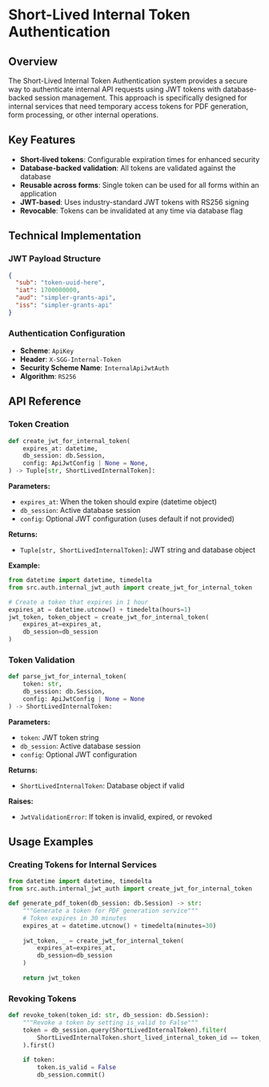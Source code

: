 # Short-Lived Internal Token Authentication

## Overview

The Short-Lived Internal Token Authentication system provides a secure way to authenticate internal API requests using JWT tokens with database-backed session management. This approach is specifically designed for internal services that need temporary access tokens for PDF generation, form processing, or other internal operations.

## Key Features

- **Short-lived tokens**: Configurable expiration times for enhanced security
- **Database-backed validation**: All tokens are validated against the database
- **Reusable across forms**: Single token can be used for all forms within an application
- **JWT-based**: Uses industry-standard JWT tokens with RS256 signing
- **Revocable**: Tokens can be invalidated at any time via database flag

## Technical Implementation

### JWT Payload Structure

```json
{
  "sub": "token-uuid-here",
  "iat": 1700000000,
  "aud": "simpler-grants-api",
  "iss": "simpler-grants-api"
}
```

### Authentication Configuration

- **Scheme**: `ApiKey`
- **Header**: `X-SGG-Internal-Token`
- **Security Scheme Name**: `InternalApiJwtAuth`
- **Algorithm**: `RS256`

## API Reference

### Token Creation

```python
def create_jwt_for_internal_token(
    expires_at: datetime,
    db_session: db.Session,
    config: ApiJwtConfig | None = None,
) -> Tuple[str, ShortLivedInternalToken]:
```

**Parameters:**
- `expires_at`: When the token should expire (datetime object)
- `db_session`: Active database session
- `config`: Optional JWT configuration (uses default if not provided)

**Returns:**
- `Tuple[str, ShortLivedInternalToken]`: JWT string and database object

**Example:**
```python
from datetime import datetime, timedelta
from src.auth.internal_jwt_auth import create_jwt_for_internal_token

# Create a token that expires in 1 hour
expires_at = datetime.utcnow() + timedelta(hours=1)
jwt_token, token_object = create_jwt_for_internal_token(
    expires_at=expires_at,
    db_session=db_session
)
```

### Token Validation

```python
def parse_jwt_for_internal_token(
    token: str, 
    db_session: db.Session, 
    config: ApiJwtConfig | None = None
) -> ShortLivedInternalToken:
```

**Parameters:**
- `token`: JWT token string
- `db_session`: Active database session
- `config`: Optional JWT configuration

**Returns:**
- `ShortLivedInternalToken`: Database object if valid

**Raises:**
- `JwtValidationError`: If token is invalid, expired, or revoked

## Usage Examples

### Creating Tokens for Internal Services

```python
from datetime import datetime, timedelta
from src.auth.internal_jwt_auth import create_jwt_for_internal_token

def generate_pdf_token(db_session: db.Session) -> str:
    """Generate a token for PDF generation service"""
    # Token expires in 30 minutes
    expires_at = datetime.utcnow() + timedelta(minutes=30)
    
    jwt_token, _ = create_jwt_for_internal_token(
        expires_at=expires_at,
        db_session=db_session
    )
    
    return jwt_token
```

### Revoking Tokens

```python
def revoke_token(token_id: str, db_session: db.Session):
    """Revoke a token by setting is_valid to False"""
    token = db_session.query(ShortLivedInternalToken).filter(
        ShortLivedInternalToken.short_lived_internal_token_id == token_id
    ).first()
    
    if token:
        token.is_valid = False
        db_session.commit()
```